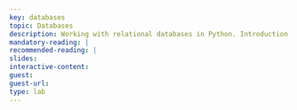 ```yaml
---
key: databases
topic: Databases
description: Working with relational databases in Python. Introduction to the Structured Query Language.
mandatory-reading: |
recommended-reading: |
slides: 
interactive-content:
guest:
guest-url:
type: lab
---
```







